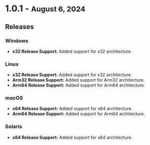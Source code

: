# 1.0.1 - <small>August 6, 2024</small>

## Releases

### Windows
- **x32 Release Support:** Added support for x32 architecture.

### Linux
- **x32 Release Support:** Added support for x32 architecture.
- **Arm32 Release Support:** Added support for Arm32 architecture.
- **Arm64 Release Support:** Added support for Arm64 architecture.

### macOS
- **x64 Release Support:** Added support for x64 architecture.
- **Arm64 Release Support:** Added support for Arm64 architecture.

### Solaris
- **x64 Release Support:** Added support for x64 architecture.